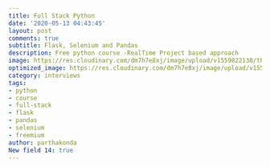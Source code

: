 ```yaml
---
title: Full Stack Python
date: '2020-05-13 04:43:45'
layout: post
comments: true
subtitle: Flask, Selenium and Pandas
description: Free python course -RealTime Project based approach
image: https://res.cloudinary.com/dm7h7e8xj/image/upload/v1559822138/theme9_v273a9.jpg
optimized_image: https://res.cloudinary.com/dm7h7e8xj/image/upload/v1559822138/theme9_v273a9.jpg
category: interviews
tags:
- python
- course
- full-stack
- flask
- pandas
- selenium
- freemium
author: parthakonda
New field 14: true
---
```


